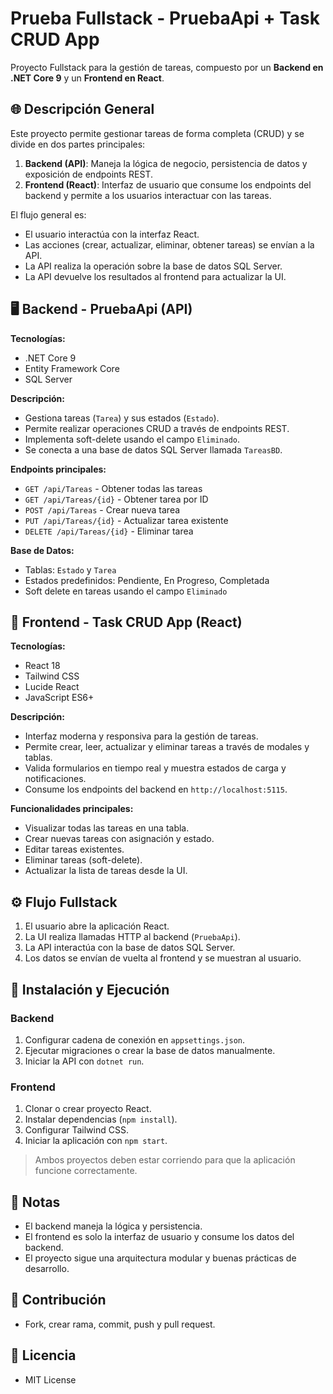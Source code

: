 # Prueba Fullstack - PruebaApi + Task CRUD App

Proyecto Fullstack para la gestión de tareas, compuesto por un **Backend en .NET Core 9** y un **Frontend en React**.

## 🌐 Descripción General

Este proyecto permite gestionar tareas de forma completa (CRUD) y se divide en dos partes principales:

1. **Backend (API)**: Maneja la lógica de negocio, persistencia de datos y exposición de endpoints REST.
2. **Frontend (React)**: Interfaz de usuario que consume los endpoints del backend y permite a los usuarios interactuar con las tareas.

El flujo general es:

* El usuario interactúa con la interfaz React.
* Las acciones (crear, actualizar, eliminar, obtener tareas) se envían a la API.
* La API realiza la operación sobre la base de datos SQL Server.
* La API devuelve los resultados al frontend para actualizar la UI.

## 🖥️ Backend - PruebaApi (API)

**Tecnologías:**

* .NET Core 9
* Entity Framework Core
* SQL Server

**Descripción:**

* Gestiona tareas (`Tarea`) y sus estados (`Estado`).
* Permite realizar operaciones CRUD a través de endpoints REST.
* Implementa soft-delete usando el campo `Eliminado`.
* Se conecta a una base de datos SQL Server llamada `TareasBD`.

**Endpoints principales:**

* `GET /api/Tareas` - Obtener todas las tareas
* `GET /api/Tareas/{id}` - Obtener tarea por ID
* `POST /api/Tareas` - Crear nueva tarea
* `PUT /api/Tareas/{id}` - Actualizar tarea existente
* `DELETE /api/Tareas/{id}` - Eliminar tarea

**Base de Datos:**

* Tablas: `Estado` y `Tarea`
* Estados predefinidos: Pendiente, En Progreso, Completada
* Soft delete en tareas usando el campo `Eliminado`

## 🎨 Frontend - Task CRUD App (React)

**Tecnologías:**

* React 18
* Tailwind CSS
* Lucide React
* JavaScript ES6+

**Descripción:**

* Interfaz moderna y responsiva para la gestión de tareas.
* Permite crear, leer, actualizar y eliminar tareas a través de modales y tablas.
* Valida formularios en tiempo real y muestra estados de carga y notificaciones.
* Consume los endpoints del backend en `http://localhost:5115`.

**Funcionalidades principales:**

* Visualizar todas las tareas en una tabla.
* Crear nuevas tareas con asignación y estado.
* Editar tareas existentes.
* Eliminar tareas (soft-delete).
* Actualizar la lista de tareas desde la UI.

## ⚙️ Flujo Fullstack

1. El usuario abre la aplicación React.
2. La UI realiza llamadas HTTP al backend (`PruebaApi`).
3. La API interactúa con la base de datos SQL Server.
4. Los datos se envían de vuelta al frontend y se muestran al usuario.

## 🔧 Instalación y Ejecución

### Backend

1. Configurar cadena de conexión en `appsettings.json`.
2. Ejecutar migraciones o crear la base de datos manualmente.
3. Iniciar la API con `dotnet run`.

### Frontend

1. Clonar o crear proyecto React.
2. Instalar dependencias (`npm install`).
3. Configurar Tailwind CSS.
4. Iniciar la aplicación con `npm start`.

> Ambos proyectos deben estar corriendo para que la aplicación funcione correctamente.

## 📝 Notas

* El backend maneja la lógica y persistencia.
* El frontend es solo la interfaz de usuario y consume los datos del backend.
* El proyecto sigue una arquitectura modular y buenas prácticas de desarrollo.

## 🤝 Contribución

* Fork, crear rama, commit, push y pull request.

## 📜 Licencia

* MIT License
